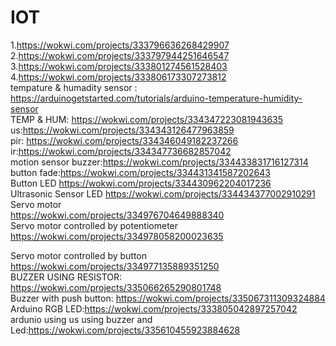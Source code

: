 # IOT
1.https://wokwi.com/projects/333796636268429907<br>
2.https://wokwi.com/projects/333797944251646547<br>
3.https://wokwi.com/projects/333801274561528403<br>
4.https://wokwi.com/projects/333806173307273812<br>
tempature & humadity sensor  : https://arduinogetstarted.com/tutorials/arduino-temperature-humidity-sensor<br>
TEMP & HUM:
https://wokwi.com/projects/334347223081943635<br>
us:https://wokwi.com/projects/334343126477963859<br>
pir: https://wokwi.com/projects/334346049182237266<br>
ir:https://wokwi.com/projects/334347736682857042<br>
motion sensor buzzer:https://wokwi.com/projects/334433831716127314<br>
button fade:https://wokwi.com/projects/334431341587202643<br>
Button LED
https://wokwi.com/projects/334430962204017236<br>
Ultrasonic Sensor LED
https://wokwi.com/projects/334434377002910291<br>
Servo motor<br>
https://wokwi.com/projects/334976704649888340<br>
Servo motor controlled by potentiometer<br>
https://wokwi.com/projects/334978058200023635<br>

Servo motor controlled by button<br>
https://wokwi.com/projects/334977135889351250<br>
BUZZER USING RESISTOR:<br>
https://wokwi.com/projects/335066265290801748<br>
Buzzer with push button: https://wokwi.com/projects/335067311309324884<br>
Arduino RGB LED:https://wokwi.com/projects/333805042897257042<br>
ardunio using us using buzzer and Led:https://wokwi.com/projects/335610455923884628<br>

